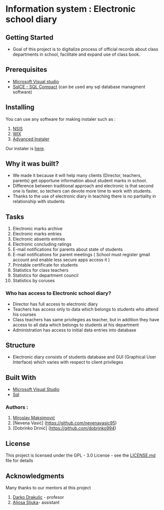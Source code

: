 # Information system : Electronic school diary                                        


## Getting Started                                      
* Goal of this project is to digitalize process of official records about class departments in school,
facilitate and expand use of class book. 

## Prerequisites
* [Microsoft Visual studio]( https://www.visualstudio.com )
* [SqlCE - SQL Compact](https://github.com/ErikEJ/SqlCeToolbox) (can be used any sql database managment software)

## Installing
 You can use any software for making instaler such as :
 
1. [NSIS](http://nsis.sourceforge.net/Download)
1. [WIX](http://wixtoolset.org/releases/)
1. [Advanced Instaler](http://www.advancedinstaller.com/)

Our instaler is [here](). 

## Why it was built?

* We made it because it will help many clients (Director, teachers, parents) get opportune information about student marks in school.
* Difference between traditional approach and electronic is that second one is faster, so techers can devote more time to  work with students.
* Thanks to the use of electronic diary in teaching there is no partiality in relationship with students

## Tasks

1. Electronic marks archive
1. Electronic marks entries 
1. Electronic absents entries 
1. Electronic concluding ratings
1. E-mail notifications for parents about state of students
1. E-mail notifications for parent meetings ( School must register gmail account and enable less secure apps access it )
1. Printable certificate for students
1. Statistics for class teachers
1. Statistics for department council
1. Statistics by coruses
      
### Who has access to Electronic school diary?
*  Director has full access to electronic diary
*  Teachers has access only to data which belongs to students who attend his courses
*  Class teachers has same privilegies as teacher, but in addition they have access to all data which belongs to students at his department
*  Administration has access to initial data entries into database
        
## Structure
* Electronic diary consists of students database and GUI (Graphical User Interface) which varies with respect to client privileges
  
## Built With
* [Microsoft Visual Studio]( https://www.visualstudio.com )
* [Sql](https://sr.wikipedia.org/sr-el/SQL)

### Authors :
1. [Miroslav Maksimović]( https://github.com/miki995 )
1. [Nevena Vasić] (https://github.com/nevenavasic95)
1. [Dobrinko Drinić] (https://github.com/dobrinko994)

## License
This project is licensed under the GPL - 3.0  License - see the  [LICENSE.md]( https://github.com/FFUIS-IS/2016-school-journal/blob/master/LICENSE ) file for details

## Acknowledgments
Many thanks to our mentors at this project

1. [Darko Drakulic](https://goo.gl/nc5TSE) - profesor
1. [Aljosa Sljuka](https://goo.gl/q1HVEN)- assistant

